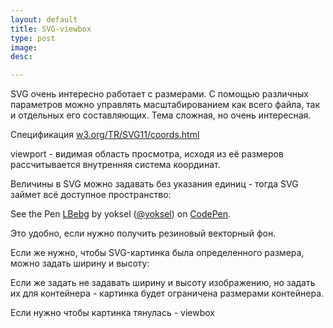 ```yaml
---
layout: default
title: SVG-viewbox
type: post
image: 
desc: 

---
```


SVG очень интересно работает с размерами. С помощью различных параметров можно управлять масштабированием как всего файла, так и отдельных его составляющих.
Тема сложная, но очень интересная.

<!--more-->
Спецификация <a href="http://www.w3.org/TR/SVG11/coords.html">w3.org/TR/SVG11/coords.html</a>


viewport - видимая область просмотра, исходя из её размеров рассчитывается внутренняя система координат.

Величины в SVG можно задавать без указания единиц - тогда SVG займет всё доступное пространство:

<p data-height="291" data-theme-id="4974" data-slug-hash="LBebg" data-default-tab="result" class='codepen'>See the Pen <a href='http://codepen.io/yoksel/pen/LBebg/'>LBebg</a> by yoksel (<a href='http://codepen.io/yoksel'>@yoksel</a>) on <a href='http://codepen.io'>CodePen</a>.</p>
<script async src="//codepen.io/assets/embed/ei.js"></script>

Это удобно, если нужно получить резиновый векторный фон.

Если же нужно, чтобы SVG-картинка была определенного размера, можно задать ширину и высоту:

Если же задать не задавать ширину и высоту изображению, но задать их для контейнера - картинка будет ограничена размерами контейнера.

Если нужно чтобы картинка тянулась - viewbox